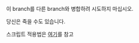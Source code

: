 이 branch를 다른 branch와 병합하려 시도하지 마십시오.

당신은 죽을 수도 있습니다.

스크립트 적용법은 [여기](http://blog.usagination.com/39)를 참고
